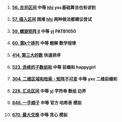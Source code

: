 1.  #### [56. 合并区间](https://leetcode-cn.com/problems/merge-intervals/) 中等 [hhj](https://www.bilibili.com/video/av59799898?from=search&seid=15670313511564080425) yxc基础算法也有讲到

2.  #### [57. 插入区间](https://leetcode-cn.com/problems/insert-interval/) 困难 [hhj](https://www.bilibili.com/video/av59801094?t=79) 两种做法都建议尝试

3.  #### [59. 螺旋矩阵 II](https://leetcode-cn.com/problems/spiral-matrix-ii/) 中等 [yj](https://blog.csdn.net/SYaoJun/article/details/86377855?ops_request_misc=%7B%22request%5Fid%22%3A%22158286244319724811847916%22%2C%22scm%22%3A%2220140713.130056874..%22%7D&request_id=158286244319724811847916&biz_id=0&utm_source=distribute.pc_search_result.none-task) PATB1050

4.  #### [60. 第k个排列](https://leetcode-cn.com/problems/permutation-sequence/) 中等 题解 数学规律

5.  #### [414. 第三大的数](https://leetcode-cn.com/problems/third-maximum-number/) 快速排序 

6.  #### [523. 连续的子数组和](https://leetcode-cn.com/problems/continuous-subarray-sum/) 中等 前缀和 happygirl

7.  #### [304. 二维区域和检索 - 矩阵不可变](https://leetcode-cn.com/problems/range-sum-query-2d-immutable/) 中等 yxc 二维前缀和 

8.  #### [228. 汇总区间](https://leetcode-cn.com/problems/summary-ranges/) 中等 yj 字符串 数组 边界

9.  #### [846. 一手顺子](https://leetcode-cn.com/problems/hand-of-straights/) 中等 官方 哈希表 模拟

10.  #### [670. 最大交换](https://leetcode-cn.com/problems/maximum-swap/) 中等 贪心 模拟

